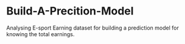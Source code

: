 # Build-A-Precition-Model
Analysing E-sport Earning dataset for building a prediction model for knowing the total earnings.
